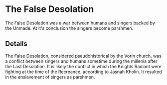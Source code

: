 # The False Desolation
The False Desolation was a war between humans and singers backed by the Unmade. At it's conclusion the singers become parshmen.

## Details
The False Desolation, considered pseudohistorical by the Vorin church, was a conflict between singers and humans sometime during the millenia after the Last Desolation. It is likely the conflict in which the Knights Radiant were fighting at the time of the Recreance, according to Jasnah Kholin. It resulted in the enslavement of singers as parshmen.
